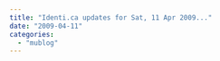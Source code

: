 ```yaml
---
title: "Identi.ca updates for Sat, 11 Apr 2009..."
date: "2009-04-11"
categories: 
  - "mublog"
---
```



